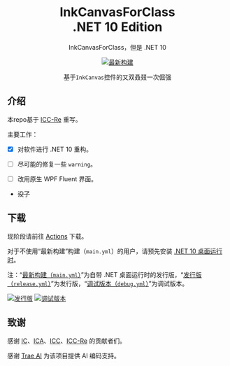 <div align=center>

  # InkCanvasForClass<br>.NET <!--“。网”。跟我一起读：“句号，网”[doge] --> 10 Edition
  InkCanvasForClass，但是 .NET 10

[![最新构建](https://github.com/ShihaoShen2025/ICC-DN10/actions/workflows/main.yml/badge.svg)](https://github.com/ShihaoShen2025/ICC-DN10/actions/workflows/main.yml)

  基于`InkCanvas`控件的又<!--yòu-->双<!--shuāng-->叒<!--ruò-->叕<!--zhuó-->一次倔强
</div>

## 介绍

本repo基于 [ICC-Re](https://github.com/LiuYan-xwx/InkCanvasForClass-Remastered) 重写。

主要工作：

- [x] 对软件进行 .NET 10 重构。

- [ ] 尽可能的修复一些 `warning`。

- [ ] 改用原生 WPF Fluent 界面。
- ~~没了~~

## 下载
现阶段请前往 [Actions](https://github.com/ShihaoShen2025/ICC-DN10/actions) 下载。

对于不使用“最新构建”构建（`main.yml`）的用户，请预先安装 [.NET 10 桌面运行时](https://dotnet.microsoft.com/zh-cn/download/dotnet/10.0)。

注：“[最新构建（`main.yml`）](https://github.com/ShihaoShen2025/ICC-DN10/actions/workflows/main.yml)”为自带 .NET 桌面运行时的发行版，“[发行版（`release.yml`）](https://github.com/ShihaoShen2025/ICC-DN10/actions/workflows/release.yml)”为发行版，“[调试版本（`debug.yml`）](https://github.com/ShihaoShen2025/ICC-DN10/actions/workflows/debug.yml)”为调试版本。

[![发行版](https://github.com/ShihaoShen2025/ICC-DN10/actions/workflows/release.yml/badge.svg)](https://github.com/ShihaoShen2025/ICC-DN10/actions/workflows/release.yml)
[![调试版本](https://github.com/ShihaoShen2025/ICC-DN10/actions/workflows/debug.yml/badge.svg)](https://github.com/ShihaoShen2025/ICC-DN10/actions/workflows/debug.yml)
<!--非常好Actions，使我的发行版旋转-->

## 致谢

感谢 [IC](https://github.com/WXRIW/Ink-Canvas/)、[ICA](https://github.com/InkCanvas/Ink-Canvas-Artistry)、[ICC](https://github.com/InkCanvas/InkCanvasForClass)、[ICC-Re](https://github.com/LiuYan-xwx/InkCanvasForClass-Remastered) 的贡献者们。

感谢 [Trae AI](https://www.trae.ai/) 为该项目提供 AI 编码支持。
